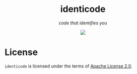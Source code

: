 <div align="center">
	<h1>identicode</h1>
	<p><i>code that identifies you</i></p>
	<img src="https://img.shields.io/github/license/gulje/identicode?style=flat-square"/>
</div>

# License
`identicode` is licensed under the terms of [Apache License 2.0](LICENSE).